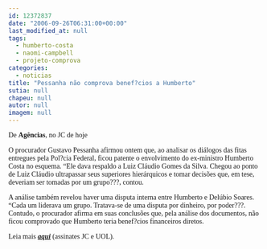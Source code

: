 ```yaml
---
id: 12372837
date: "2006-09-26T06:31:00+00:00"
last_modified_at: null
tags:
  - humberto-costa
  - naomi-campbell
  - projeto-comprova
categories:
  - noticias
title: "Pessanha não comprova benef?cios a Humberto"
sutia: null
chapeu: null
autor: null
imagem: null
---
```

<p><P><FONT face=Verdana>De <STRONG>Agências</STRONG>, no JC de hoje</FONT></P></p>
<p><P><FONT face=Verdana>O procurador Gustavo Pessanha afirmou ontem que, ao analisar os diálogos das fitas entregues pela Pol?cia Federal, ficou patente o envolvimento do ex-ministro Humberto Costa no esquema. “Ele dava respaldo a Luiz Cláudio Gomes da Silva. Chegou ao ponto de Luiz Cláudio ultrapassar seus superiores hierárquicos e tomar decisões que, em tese, deveriam ser tomadas por um grupo???, contou. </FONT></P></p>
<p><P><FONT face=Verdana>A análise também revelou haver uma disputa interna entre Humberto e Delúbio Soares. “Cada um liderava um grupo. Tratava-se de uma disputa por dinheiro, por poder???. </FONT><FONT face=Verdana>Contudo, o procurador afirma em suas conclusões que, pela análise dos documentos, não ficou comprovado que Humberto teria benef?cios financeiros diretos. </FONT></P></p>
<p><P><FONT face=Verdana>Leia mais <A href=\"https://jc3.uol.com.br/jornal/2006/09/26/not_202330.php\" target=_blank><STRONG><EM>aqui</EM></STRONG></A> (assinates JC e UOL). </FONT></P> </p>
